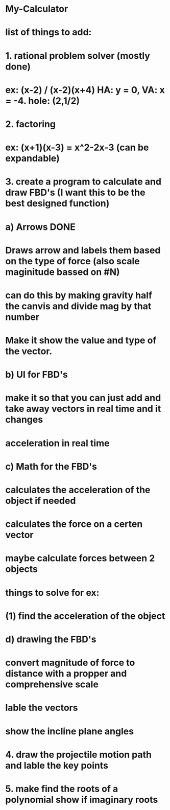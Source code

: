 # My-Calculator
#    list of things to add:
#        1. rational problem solver (mostly done)
#            ex: (x-2) / (x-2)(x+4) HA: y = 0, VA: x = -4. hole: (2,1/2)
#        2. factoring 
#            ex: (x+1)(x-3) = x^2-2x-3 (can be expandable)
#        3. create a program to calculate and draw FBD's (I want this to be the best designed function)
#            a) Arrows DONE
#               Draws arrow and labels them based on the type of force (also scale maginitude bassed on #N)
#                   can do this by making gravity half the canvis and divide mag by that number 
#               Make it show the value and type of the vector. 
#            b) UI for FBD's 
#               make it so that you can just add and take away vectors in real time and it changes        
#               acceleration in real time 
#            c) Math for the FBD's 
#                calculates the acceleration of the object if needed
#                calculates the force on a certen vector 
#                maybe calculate forces between 2 objects
#                things to solve for ex:
#                   (1) find the acceleration of the object 
#            d) drawing the FBD's 
#                   convert magnitude of force to distance with a propper and comprehensive scale
#                   lable the vectors
#                   show the incline plane angles 
#        4. draw the projectile motion path and lable the key points                       
#               
#
#        5. make find the roots of a polynomial show if imaginary roots 
#
#
#
